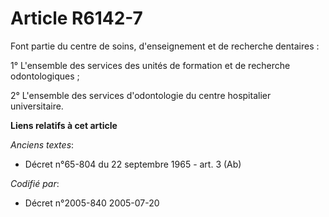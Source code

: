 # Article R6142-7

Font partie du centre de soins, d'enseignement et de recherche dentaires :

1° L'ensemble des services des unités de formation et de recherche odontologiques ;

2° L'ensemble des services d'odontologie du centre hospitalier universitaire.

**Liens relatifs à cet article**

_Anciens textes_:

  - Décret n°65-804 du 22 septembre 1965 - art. 3 (Ab)

_Codifié par_:

  - Décret n°2005-840 2005-07-20

